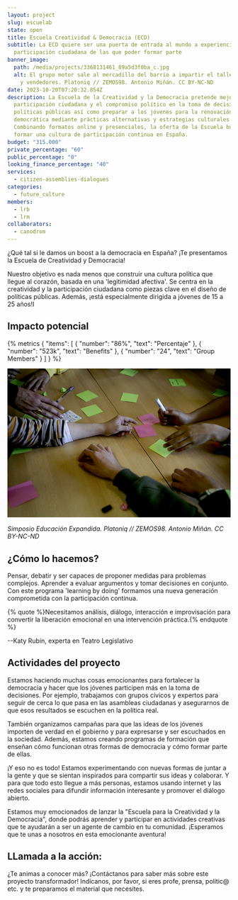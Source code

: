 ```yaml
---
layout: project
slug: escuelab
state: open
title: Escuela Creatividad & Democracia (ECD)
subtitle: La ECD quiere ser una puerta de entrada al mundo a experiencias de
  participación ciudadana de las que poder formar parte
banner_image:
  path: /media/projects/3368131461_89a5d3f0ba_c.jpg
  alt: El grupo motor sale al mercadillo del barrio a impartir el taller a vecinos
    y vendedores. Platoniq // ZEMOS98. Antonio Miñán. CC BY-NC-ND
date: 2023-10-20T07:20:32.854Z
description: La Escuela de la Creatividad y la Democracia pretende mejorar la
  participación ciudadana y el compromiso político en la toma de decisiones y
  políticas públicas así como preparar a los jóvenes para la renovación
  democrática mediante prácticas alternativas y estrategias culturales.
  Combinando formatos online y presenciales, la oferta de la Escuela busca
  formar una cultura de participación continua en España.
budget: "315.000"
private_percentage: "60"
public_percentage: "0"
looking_finance_percentage: "40"
services:
  - citizen-assemblies-dialogues
categories:
  - future_culture
members:
  - lrb
  - lrm
collaborators:
  - canodrom
---
```

¿Qué tal si le damos un boost a la democracia en España? ¡Te presentamos la Escuela de Creatividad y Democracia!

Nuestro objetivo es nada menos que construir una cultura política que llegue al corazón, basada en una 'legitimidad afectiva'. Se centra en la creatividad y la participación ciudadana como piezas clave en el diseño de políticas públicas. Además, ¡está especialmente dirigida a jóvenes de 15 a 25 años!I

## Impacto potencial

{% metrics { "items": [ { "number": "86%", "text": "Percentaje" }, { "number": "523k",  "text": "Benefits" }, { "number": "24", "text": "Group Members" } ] } %}

![](/media/3360002157_4bf40f461c_c.jpg "Simposio Educación Expandida Platoniq // ZEMOS98. Antonio Miñán. CC BY-NC-ND")

*Simposio Educación Expandida. Platoniq // ZEMOS98. Antonio Miñán. CC BY-NC-ND*

## ¿Cómo lo hacemos?

Pensar, debatir y ser capaces de proponer medidas para problemas complejos. Aprender a evaluar argumentos y tomar decisiones en conjunto. Con este programa 'learning by doing' formamos una nueva generación comprometida con la participación continua.

{% quote %}Necesitamos análisis, diálogo, interacción e improvisación para convertir la liberación emocional en una intervención práctica.{% endquote %}

\--Katy Rubin, experta en Teatro Legislativo

## Actividades del proyecto

Estamos haciendo muchas cosas emocionantes para fortalecer la democracia y hacer que los jóvenes participen más en la toma de decisiones. Por ejemplo, trabajamos con grupos cívicos y expertos para seguir de cerca lo que pasa en las asambleas ciudadanas y asegurarnos de que esos resultados se escuchen en la política real.

También organizamos campañas para que las ideas de los jóvenes importen de verdad en el gobierno y para expresarse y ser escuchados en la sociedad. Además, estamos creando programas de formación que enseñan cómo funcionan otras formas de democracia y cómo formar parte de ellas.

¡Y eso no es todo! Estamos experimentando con nuevas formas de juntar a la gente y que se sientan inspirados para compartir sus ideas y colaborar. Y para que todo esto llegue a más personas, estamos usando internet y las redes sociales para difundir información interesante y promover el diálogo abierto.

Estamos muy emocionados de lanzar la "Escuela para la Creatividad y la Democracia", donde podrás aprender y participar en actividades creativas que te ayudarán a ser un agente de cambio en tu comunidad. ¡Esperamos que te unas a nosotros en esta emocionante aventura!

## LLamada a la acción:

¿Te animas a conocer más? ¡Contáctanos para saber más sobre este proyecto transformador! Indícanos, por favor, si eres profe, prensa, polític@ etc. y te preparamos el material que necesites.
